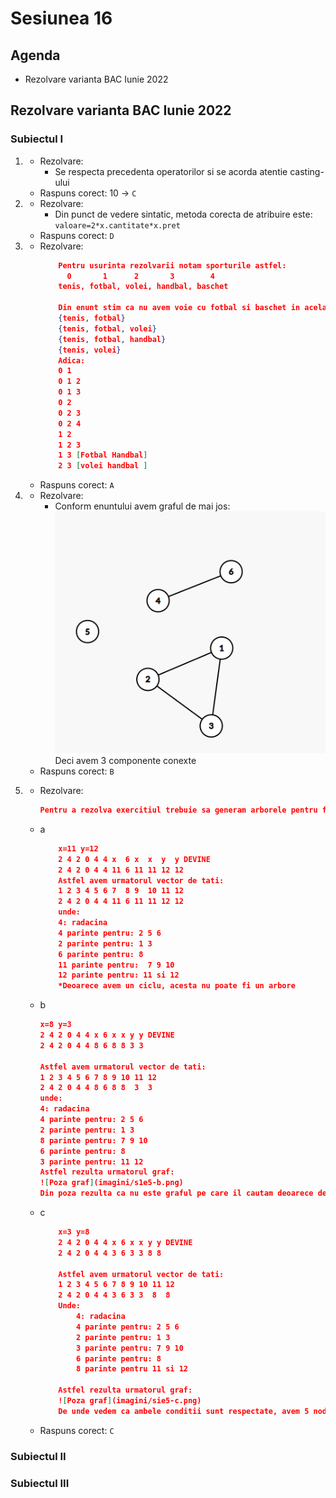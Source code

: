 # Sesiunea 16

## Agenda
- Rezolvare varianta BAC Iunie 2022

## Rezolvare varianta BAC Iunie 2022

### Subiectul I
1. 
    - Rezolvare:
        - Se respecta precedenta operatorilor si se acorda atentie casting-ului
    - Raspuns corect: 10 -> `C`
2.  
    - Rezolvare:
        - Din punct de vedere sintatic, metoda corecta de atribuire este: `valoare=2*x.cantitate*x.pret`
    - Raspuns corect: `D`
3. 
    - Rezolvare:
        ```json
            Pentru usurinta rezolvarii notam sporturile astfel:
              0       1      2       3        4
            tenis, fotbal, volei, handbal, baschet

            Din enunt stim ca nu avem voie cu fotbal si baschet in acelasi pachet si ca primele 5 solutii sunt:
            {tenis, fotbal}
            {tenis, fotbal, volei}
            {tenis, fotbal, handbal}
            {tenis, volei}
            Adica:
            0 1
            0 1 2
            0 1 3
            0 2
            0 2 3
            0 2 4
            1 2
            1 2 3
            1 3 [Fotbal Handbal]
            2 3 [volei handbal ]
        ```
    - Raspuns corect:  `A`
4. 
    - Rezolvare:
        - Conform enuntului avem graful de mai jos:
         ![Poza graf](imagini/s1e4.png)
        Deci avem 3 componente conexte
    - Raspuns corect:  `B`
        
5. 
    - Rezolvare:
        ```json
        Pentru a rezolva exercitiul trebuie sa generam arborele pentru fiecare dintr cazuri, din vectorul de tati obtinut prin inlocuirea lui x si y
        ```
    - a
        ```json
            x=11 y=12
            2 4 2 0 4 4 x  6 x  x  y  y DEVINE
            2 4 2 0 4 4 11 6 11 11 12 12
            Astfel avem urmatorul vector de tati:
            1 2 3 4 5 6 7  8 9  10 11 12
            2 4 2 0 4 4 11 6 11 11 12 12
            unde:
            4: radacina
            4 parinte pentru: 2 5 6
            2 parinte pentru: 1 3
            6 parinte pentru: 8
            11 parinte pentru:  7 9 10
            12 parinte pentru: 11 si 12
            *Deoarece avem un ciclu, acesta nu poate fi un arbore
        ```

    - b
         ```json
         x=8 y=3
         2 4 2 0 4 4 x 6 x x y y DEVINE
         2 4 2 0 4 4 8 6 8 8 3 3

         Astfel avem urmatorul vector de tati:
         1 2 3 4 5 6 7 8 9 10 11 12
         2 4 2 0 4 4 8 6 8 8  3  3
         unde:
         4: radacina
         4 parinte pentru: 2 5 6
         2 parinte pentru: 1 3
         8 parinte pentru: 7 9 10
         6 parinte pentru: 8
         3 parinte pentru: 11 12
         Astfel rezulta urmatorul graf:
         ![Poza graf](imagini/s1e5-b.png)
         Din poza rezulta ca nu este graful pe care il cautam deoarece desi avem 5 noduri frunza pe ultimul nivel, nu avem un nod numerotat cu numarul sau de fii.
         ```
    - c
        ```json
            x=3 y=8
            2 4 2 0 4 4 x 6 x x y y DEVINE
            2 4 2 0 4 4 3 6 3 3 8 8

            Astfel avem urmatorul vector de tati:
            1 2 3 4 5 6 7 8 9 10 11 12
            2 4 2 0 4 4 3 6 3 3  8  8
            Unde:
                4: radacina
                4 parinte pentru: 2 5 6
                2 parinte pentru: 1 3
                3 parinte pentru: 7 9 10
                6 parinte pentru: 8
                8 parinte pentru 11 si 12

            Astfel rezulta urmatorul graf:
            ![Poza graf](imagini/sie5-c.png)
            De unde vedem ca ambele conditii sunt respectate, avem 5 noduri frunza pe ultimul nivel dar si un nod ce are o valoare egala cu numarul de fii (3)
        ```
    - Raspuns corect: `C`
 
### Subiectul II
### Subiectul III
